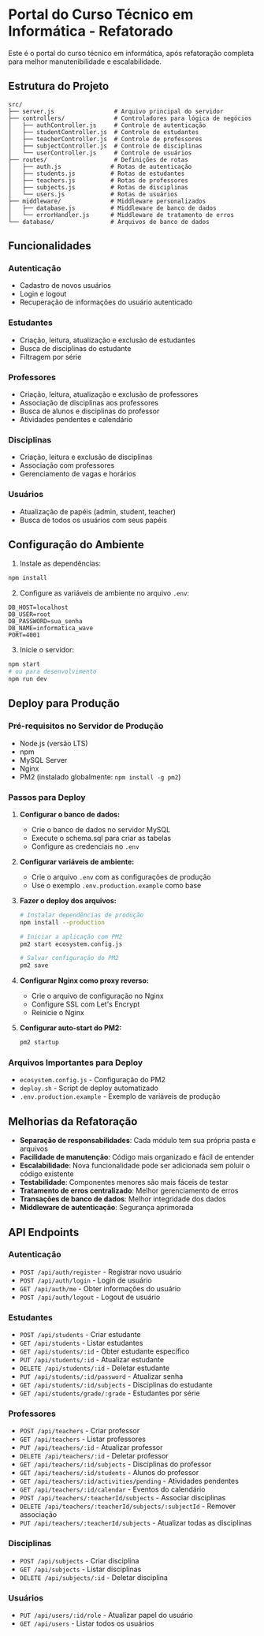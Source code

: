 # Portal do Curso Técnico em Informática - Refatorado

Este é o portal do curso técnico em informática, após refatoração completa para melhor manutenibilidade e escalabilidade.

## Estrutura do Projeto

```
src/
├── server.js                 # Arquivo principal do servidor
├── controllers/              # Controladores para lógica de negócios
│   ├── authController.js     # Controle de autenticação
│   ├── studentController.js  # Controle de estudantes
│   ├── teacherController.js  # Controle de professores
│   ├── subjectController.js  # Controle de disciplinas
│   └── userController.js     # Controle de usuários
├── routes/                   # Definições de rotas
│   ├── auth.js              # Rotas de autenticação
│   ├── students.js          # Rotas de estudantes
│   ├── teachers.js          # Rotas de professores
│   ├── subjects.js          # Rotas de disciplinas
│   └── users.js             # Rotas de usuários
├── middleware/              # Middleware personalizados
│   ├── database.js          # Middleware de banco de dados
│   └── errorHandler.js      # Middleware de tratamento de erros
└── database/                # Arquivos de banco de dados
```

## Funcionalidades

### Autenticação
- Cadastro de novos usuários
- Login e logout
- Recuperação de informações do usuário autenticado

### Estudantes
- Criação, leitura, atualização e exclusão de estudantes
- Busca de disciplinas do estudante
- Filtragem por série

### Professores
- Criação, leitura, atualização e exclusão de professores
- Associação de disciplinas aos professores
- Busca de alunos e disciplinas do professor
- Atividades pendentes e calendário

### Disciplinas
- Criação, leitura e exclusão de disciplinas
- Associação com professores
- Gerenciamento de vagas e horários

### Usuários
- Atualização de papéis (admin, student, teacher)
- Busca de todos os usuários com seus papéis

## Configuração do Ambiente

1. Instale as dependências:
```bash
npm install
```

2. Configure as variáveis de ambiente no arquivo `.env`:
```
DB_HOST=localhost
DB_USER=root
DB_PASSWORD=sua_senha
DB_NAME=informatica_wave
PORT=4001
```

3. Inicie o servidor:
```bash
npm start
# ou para desenvolvimento
npm run dev
```

## Deploy para Produção

### Pré-requisitos no Servidor de Produção
- Node.js (versão LTS)
- npm
- MySQL Server
- Nginx
- PM2 (instalado globalmente: `npm install -g pm2`)

### Passos para Deploy

1. **Configurar o banco de dados:**
   - Crie o banco de dados no servidor MySQL
   - Execute o schema.sql para criar as tabelas
   - Configure as credenciais no `.env`

2. **Configurar variáveis de ambiente:**
   - Crie o arquivo `.env` com as configurações de produção
   - Use o exemplo `.env.production.example` como base

3. **Fazer o deploy dos arquivos:**
   ```bash
   # Instalar dependências de produção
   npm install --production
   
   # Iniciar a aplicação com PM2
   pm2 start ecosystem.config.js
   
   # Salvar configuração do PM2
   pm2 save
   ```

4. **Configurar Nginx como proxy reverso:**
   - Crie o arquivo de configuração no Nginx
   - Configure SSL com Let's Encrypt
   - Reinicie o Nginx

5. **Configurar auto-start do PM2:**
   ```bash
   pm2 startup
   ```

### Arquivos Importantes para Deploy
- `ecosystem.config.js` - Configuração do PM2
- `deploy.sh` - Script de deploy automatizado
- `.env.production.example` - Exemplo de variáveis de produção

## Melhorias da Refatoração

- **Separação de responsabilidades**: Cada módulo tem sua própria pasta e arquivos
- **Facilidade de manutenção**: Código mais organizado e fácil de entender
- **Escalabilidade**: Nova funcionalidade pode ser adicionada sem poluir o código existente
- **Testabilidade**: Componentes menores são mais fáceis de testar
- **Tratamento de erros centralizado**: Melhor gerenciamento de erros
- **Transações de banco de dados**: Melhor integridade dos dados
- **Middleware de autenticação**: Segurança aprimorada

## API Endpoints

### Autenticação
- `POST /api/auth/register` - Registrar novo usuário
- `POST /api/auth/login` - Login de usuário
- `GET /api/auth/me` - Obter informações do usuário
- `POST /api/auth/logout` - Logout de usuário

### Estudantes
- `POST /api/students` - Criar estudante
- `GET /api/students` - Listar estudantes
- `GET /api/students/:id` - Obter estudante específico
- `PUT /api/students/:id` - Atualizar estudante
- `DELETE /api/students/:id` - Deletar estudante
- `PUT /api/students/:id/password` - Atualizar senha
- `GET /api/students/:id/subjects` - Disciplinas do estudante
- `GET /api/students/grade/:grade` - Estudantes por série

### Professores
- `POST /api/teachers` - Criar professor
- `GET /api/teachers` - Listar professores
- `PUT /api/teachers/:id` - Atualizar professor
- `DELETE /api/teachers/:id` - Deletar professor
- `GET /api/teachers/:id/subjects` - Disciplinas do professor
- `GET /api/teachers/:id/students` - Alunos do professor
- `GET /api/teachers/:id/activities/pending` - Atividades pendentes
- `GET /api/teachers/:id/calendar` - Eventos do calendário
- `POST /api/teachers/:teacherId/subjects` - Associar disciplinas
- `DELETE /api/teachers/:teacherId/subjects/:subjectId` - Remover associação
- `PUT /api/teachers/:teacherId/subjects` - Atualizar todas as disciplinas

### Disciplinas
- `POST /api/subjects` - Criar disciplina
- `GET /api/subjects` - Listar disciplinas
- `DELETE /api/subjects/:id` - Deletar disciplina

### Usuários
- `PUT /api/users/:id/role` - Atualizar papel do usuário
- `GET /api/users` - Listar todos os usuários
